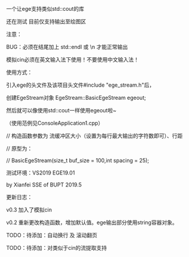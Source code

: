 一个让ege支持类似std::cout的库

还在测试 目前仅支持输出至绘图区

注意：

BUG：必须在结尾加上 std::endl 或 \n 才能正常输出

模拟cin必须在英文输入法下使用！不要使用中文输入法！

使用方式：

引入ege的头文件及该项目头文件#include "ege_stream.h"后，

创建EgeStream对象  EgeStream::BasicEgeStream egeout;

然后就可以像使用std::cout一样使用egeout啦~

（使用范例见ConsoleApplication1.cpp）

  // 构造函数参数为 流缓冲区大小（设置为每行最大输出的字符数即可）、行距
  
  // 原型为：
  
  // BasicEgeStream(size_t buf_size = 100,int spacing = 25);

测试环境：VS2019 EGE19.01

by Xianfei SSE of BUPT 2019.5

更新日志：

v0.3  加入了模拟cin

v0.2  重新更改构造函数，增加默认值。ege输出部分使用string容器对象。

TODO：待添加：自动换行 及 滚动翻页

TODO：待添加：对类似于cin的流提取支持
